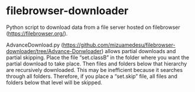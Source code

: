 # filebrowser-downloader
Python script to download data from a file server hosted on filebrowser (https://filebrowser.org/).

AdvanceDownload.py (https://github.com/mizuamedesu/filebrowser-downloader/tree/Advance-Donwloader) allows partial downloads and partial skipping.
Place the file “set.classB” in the folder where you want the partial download to take place. Then files and folders below that hierarchy are recursively downloaded.
This may be inefficient because it searches through all folders. Therefore, if you place a “set.skip” file, all files and folders below that level will be skipped.
